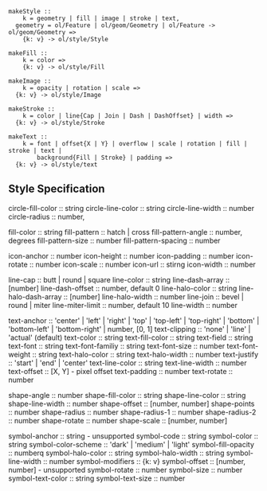 ```
makeStyle ::
	k = geometry | fill | image | stroke | text,
  geometry = ol/Feature | ol/geom/Geometry | ol/Feature -> ol/geom/Geometry =>
	{k: v} -> ol/style/Style

makeFill ::
	k = color =>
	{k: v} -> ol/style/Fill

makeImage ::
	k = opacity | rotation | scale =>
  {k: v} -> ol/style/Image

makeStroke ::
	k = color | line{Cap | Join | Dash | DashOffset} | width =>
  {k: v} -> ol/style/Stroke

makeText ::
	k = font | offset{X | Y} | overflow | scale | rotation | fill | stroke | text |
	    background{Fill | Stroke} | padding =>
  {k: v} -> ol/style/text

```

## Style Specification

circle-fill-color :: string
circle-line-color :: string
circle-line-width :: number
circle-radius :: number,

fill-color :: string
fill-pattern :: hatch | cross
fill-pattern-angle :: number, degrees
fill-pattern-size :: number
fill-pattern-spacing :: number

icon-anchor :: number
icon-height :: number
icon-padding :: number
icon-rotate :: number
icon-scale :: number
icon-url :: stirng
icon-width :: number

line-cap :: butt | round | square
line-color :: string
line-dash-array :: [number]
line-dash-offset :: number, default 0
line-halo-color :: string
line-halo-dash-array :: [number]
line-halo-width :: number
line-join :: bevel | round | miter
line-miter-limit :: number, default 10
line-width :: number

text-anchor :: 'center' | 'left' | 'right' |
	'top' | 'top-left' | 'top-right' |
	'bottom' | 'bottom-left' | 'bottom-right' |
	number, [0, 1]
text-clipping :: 'none' | 'line' | 'actual' (default)
text-color :: string
text-fill-color :: string
text-field :: string
text-font :: string
text-font-familiy :: string
text-font-size :: number
text-font-weight :: string
text-halo-color :: string
text-halo-width :: number
text-justify :: 'start' | 'end' | 'center'
text-line-color :: string
text-line-width :: number
text-offset :: [X, Y] - pixel offset
text-padding :: number
text-rotate :: number

shape-angle :: number
shape-fill-color :: string
shape-line-color :: string
shape-line-width :: number
shape-offset :: [number, number]
shape-points :: number
shape-radius :: number
shape-radius-1 :: number
shape-radius-2 :: number
shape-rotate :: number
shape-scale :: [number, number]

symbol-anchor :: string - unsupported
symbol-code :: string
symbol-color :: string
symbol-color-scheme :: 'dark' | 'medium' | 'light'
symbol-fill-opacity :: numberq
symbol-halo-color :: string
symbol-halo-width :: string
symbol-line-width :: number
symbol-modifiers :: {k: v}
symbol-offset :: [number, number] - unsupported
symbol-rotate :: number
symbol-size :: number
symbol-text-color :: string
symbol-text-size :: number
